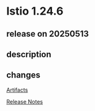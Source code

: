 # Istio 1.24.6

## release on 20250513

## description

## changes

<a href="http://gcsweb.istio.io/gcs/istio-release/releases/1.24.6/" rel="nofollow">Artifacts</a>

<a href="https://istio.io/news/releases/1.24.x/announcing-1.24.6/" rel="nofollow">Release Notes</a>

